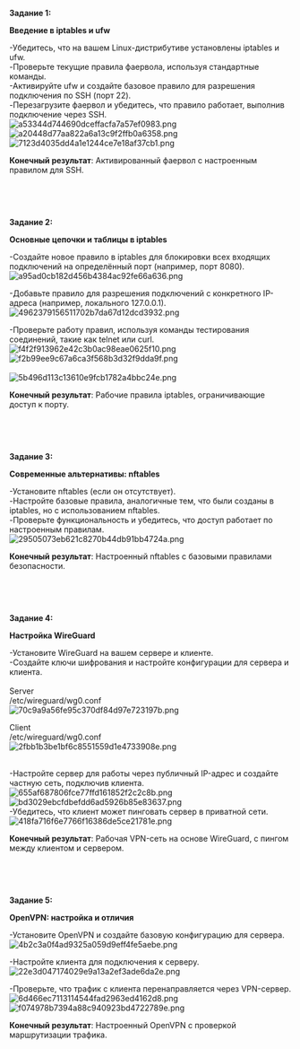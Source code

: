 **Задание 1:**

**Введение в iptables и ufw**

\-Убедитесь, что на вашем Linux-дистрибутиве установлены iptables и ufw.  
\-Проверьте текущие правила фаервола, используя стандартные команды.  
\-Активируйте ufw и создайте базовое правило для разрешения подключения по SSH (порт 22).  
\-Перезагрузите фаервол и убедитесь, что правило работает, выполнив подключение через SSH.  
![a53344d744690dceffacfa7a57ef0983.png](../../_resources/a53344d744690dceffacfa7a57ef0983.png)  
![a20448d77aa822a6a13c9f2ffb0a6358.png](../../_resources/a20448d77aa822a6a13c9f2ffb0a6358.png)  
![7123d4035dd4a1e1244ce7e18af37cb1.png](../../_resources/7123d4035dd4a1e1244ce7e18af37cb1.png)

**Конечный результат**: Активированный фаервол с настроенным правилом для SSH.

&nbsp;

&nbsp;

**Задание 2:**

**Основные цепочки и таблицы в iptables**

\-Создайте новое правило в iptables для блокировки всех входящих подключений на определённый порт (например, порт 8080).  
![a95ad0cb182d456b4384ac92fe66a636.png](../../_resources/a95ad0cb182d456b4384ac92fe66a636.png)

\-Добавьте правило для разрешения подключений с конкретного IP-адреса (например, локального 127.0.0.1).  
![4962379156511702b7da67d12dcd3932.png](../../_resources/4962379156511702b7da67d12dcd3932.png)

\-Проверьте работу правил, используя команды тестирования соединений, такие как telnet или curl.  
![f4f2f913962e42c3b0ac98eae0625f10.png](../../_resources/f4f2f913962e42c3b0ac98eae0625f10.png)  
![f2b99ee9c67a6ca3f568b3d32f9dda9f.png](../../_resources/f2b99ee9c67a6ca3f568b3d32f9dda9f.png)  
<br/>![5b496d113c13610e9fcb1782a4bbc24e.png](../../_resources/5b496d113c13610e9fcb1782a4bbc24e.png)

**Конечный результат**: Рабочие правила iptables, ограничивающие доступ к порту.

&nbsp;

&nbsp;

**Задание 3:**

**Современные альтернативы: nftables**

\-Установите nftables (если он отсутствует).  
\-Настройте базовые правила, аналогичные тем, что были созданы в iptables, но с использованием nftables.  
\-Проверьте функциональность и убедитесь, что доступ работает по настроенным правилам.  
![29505073eb621c8270b44db91bb4724a.png](../../_resources/29505073eb621c8270b44db91bb4724a.png)

**Конечный результат**: Настроенный nftables с базовыми правилами безопасности.

&nbsp;

&nbsp;

**Задание 4:**

**Настройка WireGuard**

\-Установите WireGuard на вашем сервере и клиенте.  
\-Создайте ключи шифрования и настройте конфигурации для сервера и клиента.  
<br/>Server  
/etc/wireguard/wg0.conf  
![70c9a9a56fe95c370df84d97e723197b.png](../../_resources/70c9a9a56fe95c370df84d97e723197b.png)

Client  
/etc/wireguard/wg0.conf  
![2fbb1b3be1bf6c8551559d1e4733908e.png](../../_resources/2fbb1b3be1bf6c8551559d1e4733908e.png)  
<br/>

\-Настройте сервер для работы через публичный IP-адрес и создайте частную сеть, подключив клиента.  
![655af687806fce77ffd161852f2c2c8b.png](../../_resources/655af687806fce77ffd161852f2c2c8b.png)  
![bd3029ebcfdbefdd6ad5926b85e83637.png](../../_resources/bd3029ebcfdbefdd6ad5926b85e83637.png)  
\-Убедитесь, что клиент может пинговать сервер в приватной сети.  
![418fa716f6e7766f16386de5ce21781e.png](../../_resources/418fa716f6e7766f16386de5ce21781e.png)

**Конечный результат**: Рабочая VPN-сеть на основе WireGuard, с пингом между клиентом и сервером.

&nbsp;

&nbsp;

**Задание 5:**

**OpenVPN: настройка и отличия**

\-Установите OpenVPN и создайте базовую конфигурацию для сервера.  
![4b2c3a0f4ad9325a059d9eff4fe5aebe.png](../../_resources/4b2c3a0f4ad9325a059d9eff4fe5aebe.png)

\-Настройте клиента для подключения к серверу.  
![22e3d047174029e9a13a2ef3ade6da2e.png](../../_resources/22e3d047174029e9a13a2ef3ade6da2e.png)

\-Проверьте, что трафик с клиента перенаправляется через VPN-сервер.  
![6d466ec7113114544fad2963ed4162d8.png](../../_resources/6d466ec7113114544fad2963ed4162d8.png)  
![f074978b7394a88c940923bd4722789e.png](../../_resources/f074978b7394a88c940923bd4722789e.png)

**Конечный результат**: Настроенный OpenVPN с проверкой маршрутизации трафика.
